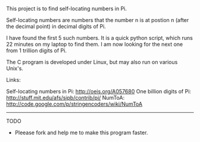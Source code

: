 This project is to find self-locating numbers in Pi.

Self-locating numbers are numbers that the number n is at postion n (after the decimal point) in decimal digits of Pi. 

I have found the first 5 such numbers. It is a quick python script, which runs 22 minutes on my laptop to find them. I am now looking for the next one from 1 trillion digits of Pi.

The C program is developed under Linux, but may also run on various Unix's.

Links:

Self-locating numbers in Pi: http://oeis.org/A057680
One billion digits of Pi: http://stuff.mit.edu/afs/sipb/contrib/pi/
NumToA: http://code.google.com/p/stringencoders/wiki/NumToA

-----------------------------------

TODO

* Pleease fork and help me to make this program faster.
